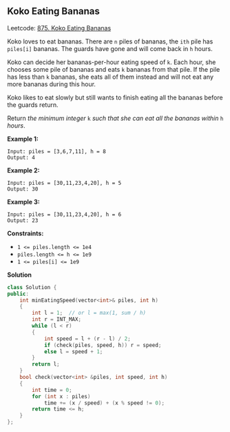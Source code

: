 ## Koko Eating Bananas

Leetcode: [875. Koko Eating Bananas](https://leetcode-cn.com/problems/koko-eating-bananas/)

Koko loves to eat bananas. There are `n` piles of bananas, the `ith` pile has `piles[i]` bananas. The guards have gone and will come back in `h` hours.

Koko can decide her bananas-per-hour eating speed of `k`. Each hour, she chooses some pile of bananas and eats `k` bananas from that pile. If the pile has less than `k` bananas, she eats all of them instead and will not eat any more bananas during this hour.

Koko likes to eat slowly but still wants to finish eating all the bananas before the guards return.

Return *the minimum integer* `k` *such that she can eat all the bananas within* `h` *hours*.

 **Example 1:**

```
Input: piles = [3,6,7,11], h = 8
Output: 4
```

**Example 2:**

```
Input: piles = [30,11,23,4,20], h = 5
Output: 30
```

**Example 3:**

```
Input: piles = [30,11,23,4,20], h = 6
Output: 23 
```

**Constraints:**

- `1 <= piles.length <= 1e4`
- `piles.length <= h <= 1e9`
- `1 <= piles[i] <= 1e9`



**Solution**

```cpp
class Solution {
public:
    int minEatingSpeed(vector<int>& piles, int h)
    {
        int l = 1;  // or l = max(1, sum / h)
        int r = INT_MAX;
        while (l < r)
        {
            int speed = l + (r - l) / 2;
            if (check(piles, speed, h)) r = speed;
            else l = speed + 1;
        }
        return l;
    }
    bool check(vector<int> &piles, int speed, int h)
    {
        int time = 0;
        for (int x : piles)
            time += (x / speed) + (x % speed != 0);
        return time <= h;
    }
};
```

